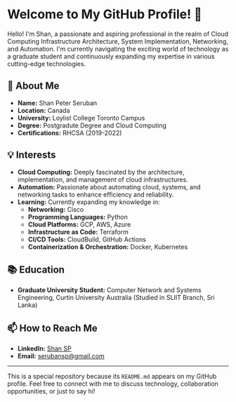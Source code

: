 # Welcome to My GitHub Profile! 👋

Hello! I'm Shan, a passionate and aspiring professional in the realm of Cloud Computing Infrastructure Architecture, System Implementation, Networking, and Automation. I'm currently navigating the exciting world of technology as a graduate student and continuously expanding my expertise in various cutting-edge technologies.

## 🌟 About Me

- **Name:** Shan Peter Seruban
- **Location:** Canada
- **University:** Loylist College Toronto Campus
- **Degree:** Postgradute Degree and Cloud Computing
- **Certifications:** RHCSA (2019-2022)

## 💡 Interests

- **Cloud Computing:** Deeply fascinated by the architecture, implementation, and management of cloud infrastructures.
- **Automation:** Passionate about automating cloud, systems, and networking tasks to enhance efficiency and reliability.
- **Learning:** Currently expanding my knowledge in:
  - **Networking:** Cisco
  - **Programming Languages:** Python
  - **Cloud Platforms:** GCP, AWS, Azure
  - **Infrastructure as Code:** Terraform
  - **CI/CD Tools:** CloudBuild, GitHub Actions
  - **Containerization & Orchestration:** Docker, Kubernetes

## 📚 Education

- **Graduate University Student:** Computer Network and Systems Engineering, Curtin University Australia (Studied in SLIIT Branch, Sri Lanka)

## 📫 How to Reach Me

- **LinkedIn:** [Shan SP](https://www.linkedin.com/in/shan-sp/)
- **Email:** serubansp@gmail.com

---

This is a special repository because its `README.md` appears on my GitHub profile. Feel free to connect with me to discuss technology, collaboration opportunities, or just to say hi!

